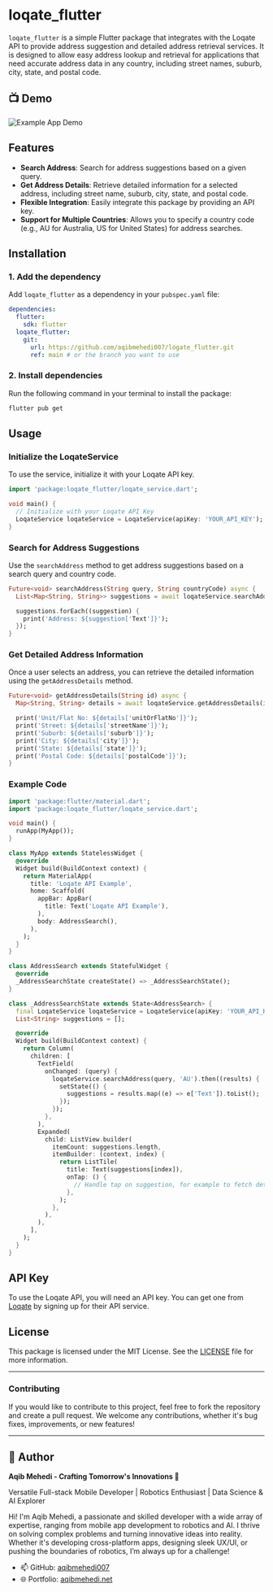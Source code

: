 
# loqate_flutter

`loqate_flutter` is a simple Flutter package that integrates with the Loqate API to provide address suggestion and detailed address retrieval services. It is designed to allow easy address lookup and retrieval for applications that need accurate address data in any country, including street names, suburb, city, state, and postal code.

## 📺 Demo

![Example App Demo](https://aqibmehedi.net/flutter_library_assets/logate_flutter.gif)

## Features

- **Search Address**: Search for address suggestions based on a given query.
- **Get Address Details**: Retrieve detailed information for a selected address, including street name, suburb, city, state, and postal code.
- **Flexible Integration**: Easily integrate this package by providing an API key.
- **Support for Multiple Countries**: Allows you to specify a country code (e.g., AU for Australia, US for United States) for address searches.

## Installation

### 1. Add the dependency

Add `loqate_flutter` as a dependency in your `pubspec.yaml` file:

```yaml
dependencies:
  flutter:
    sdk: flutter
  loqate_flutter:
    git:
      url: https://github.com/aqibmehedi007/logate_flutter.git
      ref: main # or the branch you want to use
```

### 2. Install dependencies

Run the following command in your terminal to install the package:

```bash
flutter pub get
```

## Usage

### Initialize the LoqateService

To use the service, initialize it with your Loqate API key.

```dart
import 'package:loqate_flutter/loqate_service.dart';

void main() {
  // Initialize with your Loqate API Key
  LoqateService loqateService = LoqateService(apiKey: 'YOUR_API_KEY');
}
```

### Search for Address Suggestions

Use the `searchAddress` method to get address suggestions based on a search query and country code.

```dart
Future<void> searchAddress(String query, String countryCode) async {
  List<Map<String, String>> suggestions = await loqateService.searchAddress(query, countryCode);

  suggestions.forEach((suggestion) {
    print('Address: ${suggestion['Text']}');
  });
}
```

### Get Detailed Address Information

Once a user selects an address, you can retrieve the detailed information using the `getAddressDetails` method.

```dart
Future<void> getAddressDetails(String id) async {
  Map<String, String> details = await loqateService.getAddressDetails(id);

  print('Unit/Flat No: ${details['unitOrFlatNo']}');
  print('Street: ${details['streetName']}');
  print('Suburb: ${details['suburb']}');
  print('City: ${details['city']}');
  print('State: ${details['state']}');
  print('Postal Code: ${details['postalCode']}');
}
```

### Example Code

```dart
import 'package:flutter/material.dart';
import 'package:loqate_flutter/loqate_service.dart';

void main() {
  runApp(MyApp());
}

class MyApp extends StatelessWidget {
  @override
  Widget build(BuildContext context) {
    return MaterialApp(
      title: 'Loqate API Example',
      home: Scaffold(
        appBar: AppBar(
          title: Text('Loqate API Example'),
        ),
        body: AddressSearch(),
      ),
    );
  }
}

class AddressSearch extends StatefulWidget {
  @override
  _AddressSearchState createState() => _AddressSearchState();
}

class _AddressSearchState extends State<AddressSearch> {
  final LoqateService loqateService = LoqateService(apiKey: 'YOUR_API_KEY');
  List<String> suggestions = [];

  @override
  Widget build(BuildContext context) {
    return Column(
      children: [
        TextField(
          onChanged: (query) {
            loqateService.searchAddress(query, 'AU').then((results) {
              setState(() {
                suggestions = results.map((e) => e['Text']).toList();
              });
            });
          },
        ),
        Expanded(
          child: ListView.builder(
            itemCount: suggestions.length,
            itemBuilder: (context, index) {
              return ListTile(
                title: Text(suggestions[index]),
                onTap: () {
                  // Handle tap on suggestion, for example to fetch detailed info
                },
              );
            },
          ),
        ),
      ],
    );
  }
}
```

## API Key

To use the Loqate API, you will need an API key. You can get one from [Loqate](https://www.loqate.com/) by signing up for their API service.

## License

This package is licensed under the MIT License. See the [LICENSE](LICENSE) file for more information.

---

### Contributing

If you would like to contribute to this project, feel free to fork the repository and create a pull request. We welcome any contributions, whether it's bug fixes, improvements, or new features!

---

## 👤 Author

**Aqib Mehedi - Crafting Tomorrow's Innovations 🚀**

Versatile Full-stack Mobile Developer | Robotics Enthusiast | Data Science & AI Explorer

Hi! I'm Aqib Mehedi, a passionate and skilled developer with a wide array of expertise, ranging from mobile app development to robotics and AI. I thrive on solving complex problems and turning innovative ideas into reality. Whether it's developing cross-platform apps, designing sleek UX/UI, or pushing the boundaries of robotics, I’m always up for a challenge!

- 📫 GitHub: [aqibmehedi007](https://github.com/aqibmehedi007)
- 🌐 Portfolio: [aqibmehedi.net](https://www.aqibmehedi.net)
